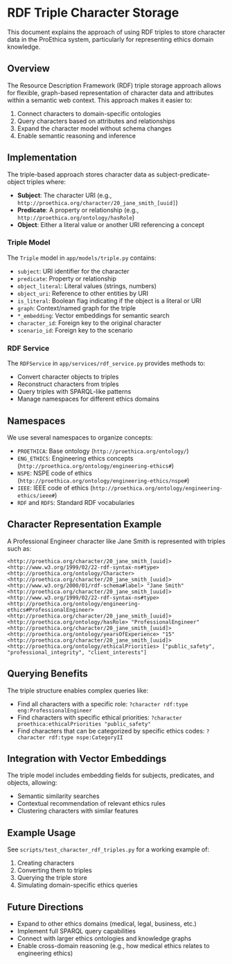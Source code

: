 # RDF Triple Character Storage

This document explains the approach of using RDF triples to store character data in the ProEthica system, particularly for representing ethics domain knowledge.

## Overview

The Resource Description Framework (RDF) triple storage approach allows for flexible, graph-based representation of character data and attributes within a semantic web context. This approach makes it easier to:

1. Connect characters to domain-specific ontologies
2. Query characters based on attributes and relationships
3. Expand the character model without schema changes
4. Enable semantic reasoning and inference

## Implementation

The triple-based approach stores character data as subject-predicate-object triples where:

- **Subject**: The character URI (e.g., `http://proethica.org/character/20_jane_smith_[uuid]`)
- **Predicate**: A property or relationship (e.g., `http://proethica.org/ontology/hasRole`)
- **Object**: Either a literal value or another URI referencing a concept

### Triple Model

The `Triple` model in `app/models/triple.py` contains:

- `subject`: URI identifier for the character
- `predicate`: Property or relationship
- `object_literal`: Literal values (strings, numbers)
- `object_uri`: Reference to other entities by URI
- `is_literal`: Boolean flag indicating if the object is a literal or URI
- `graph`: Context/named graph for the triple
- `*_embedding`: Vector embeddings for semantic search
- `character_id`: Foreign key to the original character
- `scenario_id`: Foreign key to the scenario

### RDF Service

The `RDFService` in `app/services/rdf_service.py` provides methods to:

- Convert character objects to triples
- Reconstruct characters from triples
- Query triples with SPARQL-like patterns
- Manage namespaces for different ethics domains

## Namespaces

We use several namespaces to organize concepts:

- `PROETHICA`: Base ontology (`http://proethica.org/ontology/`)
- `ENG_ETHICS`: Engineering ethics concepts (`http://proethica.org/ontology/engineering-ethics#`)
- `NSPE`: NSPE code of ethics (`http://proethica.org/ontology/engineering-ethics/nspe#`)
- `IEEE`: IEEE code of ethics (`http://proethica.org/ontology/engineering-ethics/ieee#`)
- `RDF` and `RDFS`: Standard RDF vocabularies

## Character Representation Example

A Professional Engineer character like Jane Smith is represented with triples such as:

```
<http://proethica.org/character/20_jane_smith_[uuid]> <http://www.w3.org/1999/02/22-rdf-syntax-ns#type> <http://proethica.org/ontology/Character>
<http://proethica.org/character/20_jane_smith_[uuid]> <http://www.w3.org/2000/01/rdf-schema#label> "Jane Smith"
<http://proethica.org/character/20_jane_smith_[uuid]> <http://www.w3.org/1999/02/22-rdf-syntax-ns#type> <http://proethica.org/ontology/engineering-ethics#ProfessionalEngineer>
<http://proethica.org/character/20_jane_smith_[uuid]> <http://proethica.org/ontology/hasRole> "ProfessionalEngineer"
<http://proethica.org/character/20_jane_smith_[uuid]> <http://proethica.org/ontology/yearsOfExperience> "15"
<http://proethica.org/character/20_jane_smith_[uuid]> <http://proethica.org/ontology/ethicalPriorities> ["public_safety", "professional_integrity", "client_interests"]
```

## Querying Benefits

The triple structure enables complex queries like:

- Find all characters with a specific role: `?character rdf:type eng:ProfessionalEngineer`
- Find characters with specific ethical priorities: `?character proethica:ethicalPriorities "public_safety"`
- Find characters that can be categorized by specific ethics codes: `?character rdf:type nspe:CategoryII`

## Integration with Vector Embeddings

The triple model includes embedding fields for subjects, predicates, and objects, allowing:

- Semantic similarity searches
- Contextual recommendation of relevant ethics rules
- Clustering characters with similar features

## Example Usage

See `scripts/test_character_rdf_triples.py` for a working example of:

1. Creating characters
2. Converting them to triples
3. Querying the triple store
4. Simulating domain-specific ethics queries

## Future Directions

- Expand to other ethics domains (medical, legal, business, etc.)
- Implement full SPARQL query capabilities
- Connect with larger ethics ontologies and knowledge graphs
- Enable cross-domain reasoning (e.g., how medical ethics relates to engineering ethics)
